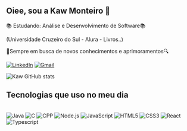## Oiee, sou a Kaw Monteiro 👾

📚 Estudando: Análise e Desenvolvimento de Software📚

(Universidade Cruzeiro do Sul - Alura - Livros..)

🔎Sempre em busca de novos conhecimentos e aprimoramentos🔍


[![LinkedIn](https://img.shields.io/badge/LinkedIn-0077B5?style=for-the-badge&logo=linkedin&logoColor=white)](https://www.linkedin.com/in/kawane-monteiro-b51145254/)
[![Gmail](https://img.shields.io/badge/Gmail-D14836?style=for-the-badge&logo=gmail&logoColor=white)](https://mail.google.com/mail/u/2/#inbox?compose=GTvVlcSKhbsJsNQJPjGjgMMsnrbcNKBTtSSQmhQQKffWhHGVJrCfBfWGbHBhXKbQJnwVzVCvDGJfm)

![Kaw GitHub stats](https://github-readme-stats.vercel.app/api?username=KawMon&show_icons=true&theme=dracula)

## Tecnologias que uso no meu dia

<div style="display: inline_block"><br/>
    <img alig="center" alt="Java" src="https://img.shields.io/badge/Java-ED8B01?style=for-the-badge&logo=openjdk&logoColor=white/border=black"/>
    <img alig="center" alt="C" src="https://img.shields.io/badge/C-3868AD?style=for-the-badge&logo=c&logoColor=white"/>
    <img alig="center" alt="CPP" src="https://img.shields.io/badge/C%2B%2B-00599C?style=for-the-badge&logo=c%2B%2B&logoColor=white"/>
    <img alig="center" alt="Node.js" src="https://img.shields.io/badge/Node.js-43853D?style=for-the-badge&logo=node.js&logoColor=white"/>
    <img alig="center" alt="JavaScript" src="https://img.shields.io/badge/JavaScript-323330?style=for-the-badge&logo=javascript&logoColor=F7DF1E"/>
    <img alig="center" alt="HTML5" src="https://img.shields.io/badge/HTML5-E34F26?style=for-the-badge&logo=html5&logoColor=white"/>
     <img alig="center" alt="CSS3" src="https://img.shields.io/badge/CSS3-1572B6?style=for-the-badge&logo=css3&logoColor=white"/>
    <img alig="center" alt="React" src="https://img.shields.io/badge/React-20232A?style=for-the-badge&logo=react&logoColor=61DAFB"/>
     <img alig="center" alt="Typescript" src="https://img.shields.io/badge/TypeScript-007ACC?style=for-the-badge&logo=typescript&logoColor=white"/>
    </div><br/>
